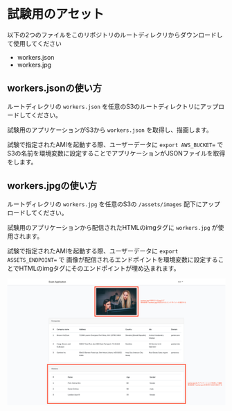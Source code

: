 # 試験用のアセット

以下の2つのファイルをこのリポジトリのルートディレクリからダウンロードして使用してください

* workers.json
* workers.jpg

## workers.jsonの使い方

ルートディレクリの `workers.json` を任意のS3のルートディレクトリにアップロードしてください。

試験用のアプリケーションがS3から `workers.json` を取得し、描画します。

試験で指定されたAMIを起動する際、ユーザーデータに `export AWS_BUCKET=` でS3の名前を環境変数に設定することでアプリケーションがJSONファイルを取得をします。 

## workers.jpgの使い方

ルートディレクリの `workers.jpg` を任意のS3の `/assets/images` 配下にアップロードしてください。

試験用のアプリケーションから配信されたHTMLのimgタグに `workers.jpg` が使用されます。

試験で指定されたAMIを起動する際、ユーザーデータに `export ASSETS_ENDPOINT=` で 画像が配信されるエンドポイントを環境変数に設定することでHTMLのimgタグにそのエンドポイントが埋め込まれます。

![example](./sample_2.png)
